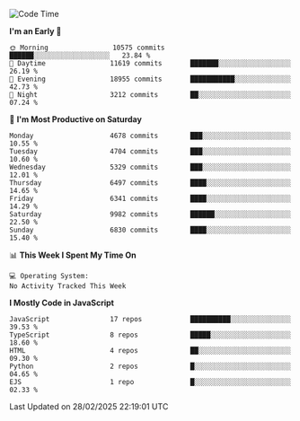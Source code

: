 <!--START_SECTION:waka-->
![Code Time](http://img.shields.io/badge/Code%20Time-3%2C498%20hrs%2059%20mins-blue)

**I'm an Early 🐤** 

```text
🌞 Morning                10575 commits       ██████░░░░░░░░░░░░░░░░░░░   23.84 % 
🌆 Daytime                11619 commits       ███████░░░░░░░░░░░░░░░░░░   26.19 % 
🌃 Evening                18955 commits       ███████████░░░░░░░░░░░░░░   42.73 % 
🌙 Night                  3212 commits        ██░░░░░░░░░░░░░░░░░░░░░░░   07.24 % 
```
📅 **I'm Most Productive on Saturday** 

```text
Monday                   4678 commits        ███░░░░░░░░░░░░░░░░░░░░░░   10.55 % 
Tuesday                  4704 commits        ███░░░░░░░░░░░░░░░░░░░░░░   10.60 % 
Wednesday                5329 commits        ███░░░░░░░░░░░░░░░░░░░░░░   12.01 % 
Thursday                 6497 commits        ████░░░░░░░░░░░░░░░░░░░░░   14.65 % 
Friday                   6341 commits        ████░░░░░░░░░░░░░░░░░░░░░   14.29 % 
Saturday                 9982 commits        ██████░░░░░░░░░░░░░░░░░░░   22.50 % 
Sunday                   6830 commits        ████░░░░░░░░░░░░░░░░░░░░░   15.40 % 
```


📊 **This Week I Spent My Time On** 

```text
💻 Operating System: 
No Activity Tracked This Week
```

**I Mostly Code in JavaScript** 

```text
JavaScript               17 repos            ██████████░░░░░░░░░░░░░░░   39.53 % 
TypeScript               8 repos             █████░░░░░░░░░░░░░░░░░░░░   18.60 % 
HTML                     4 repos             ██░░░░░░░░░░░░░░░░░░░░░░░   09.30 % 
Python                   2 repos             █░░░░░░░░░░░░░░░░░░░░░░░░   04.65 % 
EJS                      1 repo              █░░░░░░░░░░░░░░░░░░░░░░░░   02.33 % 
```




 Last Updated on 28/02/2025 22:19:01 UTC
<!--END_SECTION:waka-->

<!--
**likaiqiang/likaiqiang** is a ✨ _special_ ✨ repository because its `README.md` (this file) appears on your GitHub profile.

Here are some ideas to get you started:

- 🔭 I’m currently working on ...
- 🌱 I’m currently learning ...
- 👯 I’m looking to collaborate on ...
- 🤔 I’m looking for help with ...
- 💬 Ask me about ...
- 📫 How to reach me: ...
- 😄 Pronouns: ...
- ⚡ Fun fact: ...
-->
